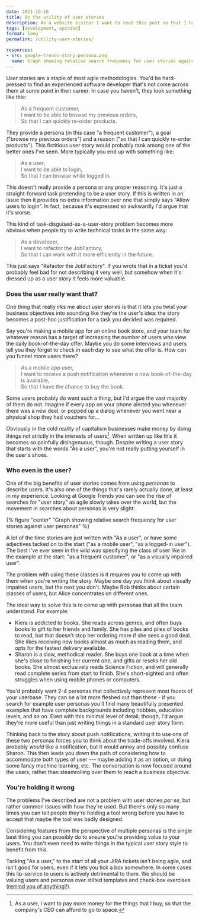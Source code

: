 ```yaml
---
date: 2021-10-16
title: On the utility of user stories
description: As a website visitor I want to read this post so that I have read the post
tags: [development, opinion]
format: long
permalink: /utility-user-stories/

resources:
- src: google-trends-story-persona.png
  name: Graph showing relative search frequency for user stories against user personas
---
```


User stories are a staple of most agile methodologies. You'd be hard-pressed to find
an experienced software developer that's not come across them at some point in their
career. In case you haven't, they look something like this:

> As a frequent customer, \
> I want to be able to browse my previous orders, \
> So that I can quickly re-order products.

They provide a persona (in this case "a frequent customer"), a goal ("browse my previous
orders") and a reason ("so that I can quickly re-order products"). This fictitious user
story would probably rank among one of the better ones I've seen. More typically you end
up with something like:

> As a user, \
> I want to be able to login,\
> So that I can browse while logged in.

This doesn't really provide a persona or any proper reasoning. It's just a straight-forward
task pretending to be a user story. If this is written in an issue then it provides no
extra information over one that simply says "Allow users to login". In fact, because it's
expressed so awkwardly I'd argue that it's worse.

<!--more-->

This kind of task-disguised-as-a-user-story problem becomes more obvious when people try
to write technical tasks in the same way:

> As a developer,\
> I want to refactor the JobFactory,\
> So that I can work with it more efficiently in the future.

This just says "Refactor the JobFactory". If you wrote that in a ticket you'd probably
feel bad for not describing it very well, but somehow when it's dressed up as a user
story it feels more valuable.

### Does the user really want that?

One thing that really irks me about user stories is that it lets you twist your
business objectives into sounding like they're the user's idea: the story becomes
a post-hoc justification for a task you decided was required.

Say you're making a mobile app for an online book store, and your team for whatever
reason has a target of increasing the number of users who view the daily book-of-the-day
offer. Maybe you do some interviews and users tell you they forget to check in each
day to see what the offer is. How can you funnel more users there?

> As a mobile app user, \
> I want to receive a push notification whenever a new book-of-the-day is available, \
> So that I have the chance to buy the book.

Some users probably do want such a thing, but I'd argue the vast majority of them
do not. Imagine if every app on your phone alerted you whenever there was a new
deal, or popped up a dialog whenever you went near a physical shop they had
vouchers for...

Obviously in the cold reality of capitalism businesses make money by doing things
not strictly in the interests of users[^1]. When written up like this it becomes so
painfully disingenuous, though. Despite writing a user story that starts with
the words "As a user", you're not really putting yourself in the user's shoes.

### Who even is the user?

One of the big benefits of user stories comes from using _personas_
to describe users. It's also one of the things that's rarely actually done, at
least in my experience. Looking at Google Trends you can see the rise of searches
for "user story" as agile slowly takes over the world, but the movement in
searches about personas is very slight:

{% figure "center" "Graph showing relative search frequency for user stories against user personas" %}

A lot of the time stories are just written with "As a user", or have some
adjectives tacked on to the start ("as a mobile user", "as a logged-in user").
The best I've ever seen in the wild was specifying the class of user like
in the example at the start: "as a frequent customer", or "as a visually impaired user".

The problem with using these classes is it requires you to come up with them
when you're writing the story. Maybe one day you think about visually impaired
users, but the next you don't. Maybe Bob thinks about certain classes of users,
but Alice concentrates on different ones.

The ideal way to solve this is to come up with personas that all the team
understand. For example:

* Kiera is addicted to books. She reads across genres, and often buys books
  to gift to her friends and family. She has piles and piles of books to
  read, but that doesn't stop her ordering more if she sees a good deal.
  She likes receiving new books almost as much as reading them, and opts
  for the fastest delivery available.
* Sharon is a slow, methodical reader. She buys one book at a time when she's
  close to finishing her current one, and gifts or resells her old books.
  She almost exclusively reads Science Fiction, and will generally read
  complete series from start to finish. She's short-sighted and often
  struggles when using mobile phones or computers.

You'd probably want 2-4 personas that collectively represent most facets of your
userbase. They can be a lot more fleshed out than these - if you search for
example user personas you'll find many beautifully presented examples that
have complete backgrounds including hobbies, education levels, and so on.
Even with this minimal level of detail, though, I'd argue they're more useful
than just writing things in a standard user story form.

Thinking back to the story about push notifications, writing it to use one
of these two personas forces you to think about the trade-offs involved. Kiera
probably _would_ like a notification, but it would annoy and possibly confuse
Sharon. This then leads you down the path of considering how to accommodate
both types of user --- maybe adding it as an option, or doing some fancy machine
learning, etc. The conversation is now focused around the users, rather than
steamrolling over them to reach a business objective.

### You're holding it wrong

The problems I've described are not a problem with user stories _per se_, but
rather common issues with how they're used. But there's only so many times you
can tell people they're holding a tool wrong before you have to accept that maybe
the tool was badly designed.

Considering features from the perspective of multiple personas is the single
best thing you can possibly do to ensure you're providing value to your users.
You don't even need to write things in the typical user story style to benefit
from this.

Tacking "As a user," to the start of all your JIRA tickets isn't being agile,
and isn't good for users, even if it lets you tick a box somewhere. In some
cases this lip-service to users is actively detrimental to them. We should
be valuing users and personas over stilted templates and check-box exercises
([remind you of anything?](https://agilemanifesto.org/)).

[^1]: As a user, I want to pay more money for the things that I buy,
so that the company's CEO can afford to go to space.
